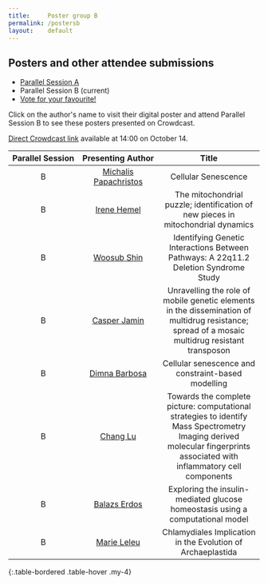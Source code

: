 ```yaml
---
title:     Poster group B
permalink: /postersb
layout:    default
---
```


<h2 class="mb-4">Posters and other attendee submissions</h2>

<nav class="my-4">
  <ul class="pagination pagination-lg justify-content-center">
    <li class="page-item"><a class="page-link" href="/bytemal-2020/postersa">Parallel Session A</a></li>
    <li class="page-item active">
      <span class="page-link">
        Parallel Session B
          <span class="sr-only">(current)</span>
      </span>
    </li>
    <li class="page-item"><a class="page-link" href="/bytemal-2020/postersVote">Vote for your favourite!</a></li>
  </ul>
</nav>


Click on the author's name to visit their digital poster and attend Parallel Session B to see these posters presented on Crowdcast. 

<a href="https://www.crowdcast.io/e/bytemal-2020/5">Direct Crowdcast link</a> available at 14:00 on October 14. 

  
| Parallel&nbsp;Session | Presenting&nbsp;Author | Title |
|:-:|:-:|:-:|
| B | <a href="/bytemal-2020/posters">Michalis Papachristos</a> | Cellular Senescence |
| B | <a href="/bytemal-2020/irenehemel">Irene Hemel</a> | The mitochondrial puzzle; identification of new pieces in mitochondrial dynamics |
| B | <a href="/bytemal-2020/posters">Woosub Shin</a> | Identifying Genetic Interactions Between Pathways: A 22q11.2 Deletion Syndrome Study |
| B | <a href="/bytemal-2020/casperjamin">Casper Jamin</a> | Unravelling the role of mobile genetic elements in the dissemination of multidrug resistance; spread of a mosaic multidrug resistant transposon |
| B | <a href="/bytemal-2020/posters">Dimna Barbosa</a> | Cellular senescence and constraint-based modelling |
| B | <a href="/bytemal-2020/changlu">Chang Lu</a> | Towards the complete picture: computational strategies to identify Mass Spectrometry Imaging derived molecular fingerprints associated with inflammatory cell components |
| B | <a href="/bytemal-2020/balazserdos">Balazs Erdos</a> | Exploring the insulin-mediated glucose homeostasis using a computational model |
| B | <a href="/bytemal-2020/marieleleu">Marie Leleu</a> | Chlamydiales Implication in the Evolution of Archaeplastida |
{:.table-bordered .table-hover .my-4}



